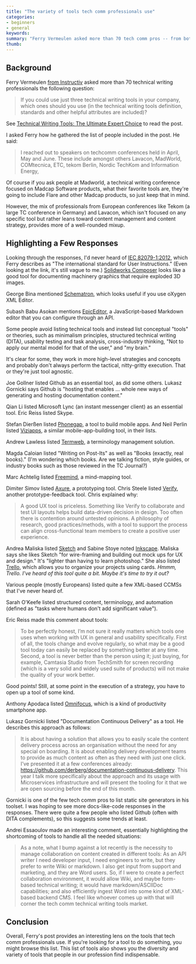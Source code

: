 ```yaml
---
title: "The variety of tools tech comm professionals use"
categories:
- beginners
- general
keywords: 
summary: "Ferry Vermeulen asked more than 70 tech comm pros -- from both the U.S and Europe -- what their 3 essential tools are. The combination of American and European responses makes for an interesting mix. While the majority of respondents listed either Madcap or XML tools, people also listed a variety of tools for working with images, prototypes, projects, and more. There were more than a dozen tools I'd never heard of. In this post, I highlighted some of the lesser known tools and also the responses that caught my attention as being  unique, insightful, or otherwise interesting. Overall, it's fun to look through the profiles and see the diversity of people, tools, and specializations in the tech comm field."
thumb: 
---
```


## Background

Ferry Vermeulen [from Instructiv](http://instrktiv.com/en/) asked more than 70 technical writing professionals the following question:

>If you could use just three technical writing tools in your company, which ones should you use (in the technical writing tools definition, standards and other helpful attributes are included)? 

See [Technical Writing Tools: The Ultimate Expert Choice](http://instrktiv.com/en/technical-writing-tools) to read the post.

I asked Ferry how he gathered the list of people included in the post. He said:

> I reached out to speakers on techcomm conferences held in April, May and June. These include amongst others Lavacon, MadWorld, COMtecnica, ETC, tekom Berlin, Nordic TechKom and Information Energy, 

Of course if you ask people at Madworld, a technical writing conference focused on Madcap Software products, what their favorite tools are, they're going to include Flare and other Madcap products, so just keep that in mind.

However, the mix of professionals from European conferences like Tekom (a large TC conference in Germany) and Lavacon, which isn't focused on any specific tool but rather leans toward content management and content strategy, provides more of a well-rounded mixup.

## Highlighting a Few Responses

Looking through the responses, I'd never heard of [IEC 82079-1:2012](http://www.iso.org/iso/catalogue_detail?csnumber=55833), which Ferry describes as "The international standard for User Instructions." (Even looking at the link, it's still vague to me.) [Solidworks Composer](http://www.solidworks.com/sw/products/technical-communication/solidworks-composer.htm) looks like a good tool for documenting machinery graphics that require exploded 3D images.

George Bina mentioned [Schematron](http://www.schematron.com/), which looks useful if you use oXygen XML Editor.

Subash Babu Asokan mentions [EpicEditor](http://epiceditor.com/), a JavaScript-based Markdown editor that you can configure through an API. 

Some people avoid listing technical tools and instead list conceptual "tools" or theories, such as minimalism principles, structured technical writing (DITA), usability testing and task analysis, cross-industry thinking, "Not to apply our mental model for that of the user," and "my brain." 

It's clear for some, they work in more high-level strategies and concepts and probably don't always perform the tactical, nitty-gritty execution. That or they're just tool agnostic.

Joe Gollner listed Github as an essential tool, as did some others. Lukasz Gornicki says Github is "hosting that enables ... whole new ways of generating and hosting documentation content."

Qian Li listed Microsoft Lync (an instant messenger client) as an essential tool. Eric Reiss listed Skype.

Stefan Dierßen listed [Phonegap](http://phonegap.com/), a tool to build mobile apps. And Neil Perlin listed [Viziapps](http://www.viziapps.com/), a similar mobile-app-building tool, in their lists.

Andrew Lawless listed [Termweb](http://www.interverbumtech.com/), a terminology management solution.

Magda Caloian listed "Writing on Post-Its" as well as "Books (exactly, real books)." (I'm wondering which books. Are we talking fiction, style guides, or industry books such as those reviewed in the TC Journal?)

Marc Achtelig listed [Freemind](http://freemind.sourceforge.net/wiki/index.php/Main_Page), a mind-mapping tool. 

Dimiter Simov listed [Axure](http://www.axure.com/), a prototyping tool. Chris Steele listed [Verify](http://verifyapp.com/), another prototype-feedback tool. Chris explained why: 

> A good UX tool is priceless. Something like Verify to collaborate and test UI layouts helps build data-driven decision in design. Too often there is contention around untested opinions. A philosophy of research, good practices/methods, with a tool to support the process can align cross-functional team members to create a positive user experience. 

Andrea Maliska listed [Sketch](https://www.sketchapp.com/) and Sabine Stoye noted [Inkscape](https://inkscape.org/en/). Maliska says she likes Sketch "for wire-framing and building out mock ups for UX and design." It's "lighter than having to learn photoshop." She also listed [Trello](https://trello.com/), which allows you to organize your projects using cards. *Hmmm, Trello. I've heard of this tool quite a bit. Maybe it's time to try it out?*

Various people (mostly Europeans) listed quite a few XML-based CCMSs that I've never heard of. 

Sarah O'Keefe listed structured content, terminology, and automation (defined as "tasks where humans don't add significant value"). 

Eric Reiss made this comment about tools:

> To be perfectly honest, I’m not sure it really matters which tools one uses when working with UX in general and usability specifically. First of all, the tools change and evolve regularly, so what may be a good tool today can easily be replaced by something better at any time. Second, a tool is never better than the person using it; just buying, for example, Camtasia Studio from TechSmith for screen recording (which is a very solid and widely used suite of products) will not make the quality of your work better.

Good points! Still, at some point in the execution of a strategy, you have to open up a tool of some kind.

Anthony Apodaca listed [Omnifocus](https://www.omnigroup.com/omnifocus), which is a kind of productivity smartphone app.

Lukasz Gornicki listed "Documentation Continuous Delivery" as a tool. He describes this approach as follows:
 
 > It is about having a solution that allows you to easily scale the content delivery process across an organisation without the need for any special on boarding. It is about enabling delivery development teams to provide as much content as often as they need with just one click. I’ve presented it at a few conferences already: https://github.com/derberg/documentation-continuous-delivery. This year I talk more specifically about the approach and its usage with Microservices infrastructure and will present the tooling for it that we are open sourcing before the end of this month.

Gornicki is one of the few tech comm pros to list static site generators in his toolset. I was hoping to see more docs-like-code responses in the responses. There were quite a few people who listed Github (often with DITA complements), so this suggests some trends at least.

Andrei Essaoulov made an interesting comment, essentially highlighting the shortcoming of tools to handle all the needed situations:

> As a note, what I bump against a lot recently is the necessity to manage collaboration on content created in different tools: As an API writer I need developer input, I need engineers to write, but they prefer to write Wiki or markdown. I also get input from support and marketing, and they are Word users. So, if I were to create a perfect collaboration environment, it would allow Wiki, and maybe form-based technical writing; it would have markdown/ASCIIDoc capabilities; and also efficiently ingest Word into some kind of XML-based backend CMS. I feel like whoever comes up with that will corner the tech comm technical writing tools market.

## Conclusion

Overall, Ferry's post provides an interesting lens on the tools that tech comm professionals use. If you're looking for a tool to do something, you might browse this list. This list of tools also shows you the diversity and variety of tools that people in our profession find indispensable.